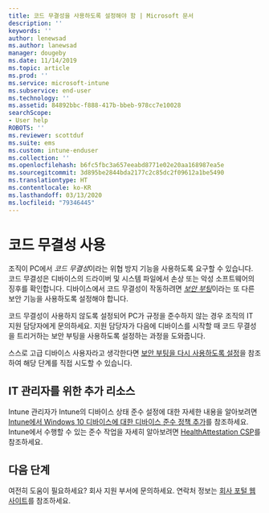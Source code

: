 ```yaml
---
title: 코드 무결성을 사용하도록 설정해야 함 | Microsoft 문서
description: ''
keywords: ''
author: lenewsad
ms.author: lanewsad
manager: dougeby
ms.date: 11/14/2019
ms.topic: article
ms.prod: ''
ms.service: microsoft-intune
ms.subservice: end-user
ms.technology: ''
ms.assetid: 84892bbc-f888-417b-bbeb-978cc7e10028
searchScope:
- User help
ROBOTS: ''
ms.reviewer: scottduf
ms.suite: ems
ms.custom: intune-enduser
ms.collection: ''
ms.openlocfilehash: b6fc5fbc3a657eeabd8771e02e20aa168987ea5e
ms.sourcegitcommit: 3d895be2844bda2177c2c85dc2f09612a1be5490
ms.translationtype: HT
ms.contentlocale: ko-KR
ms.lasthandoff: 03/13/2020
ms.locfileid: "79346445"
---
```

# <a name="enable-code-integrity"></a>코드 무결성 사용

조직이 PC에서 *코드 무결성*이라는 위협 방지 기능을 사용하도록 요구할 수 있습니다. 코드 무결성은 디바이스의 드라이버 및 시스템 파일에서 손상 또는 악성 소프트웨어의 징후를 확인합니다. 디바이스에서 코드 무결성이 작동하려면 [*보안 부팅*](https://docs.microsoft.com/windows/security/information-protection/secure-the-windows-10-boot-process#secure-boot)이라는 또 다른 보안 기능을 사용하도록 설정해야 합니다.

코드 무결성이 사용하지 않도록 설정되어 PC가 규정을 준수하지 않는 경우 조직의 IT 지원 담당자에게 문의하세요. 지원 담당자가 다음에 디바이스를 시작할 때 코드 무결성을 트리거하는 보안 부팅을 사용하도록 설정하는 과정을 도와줍니다. 

스스로 고급 디바이스 사용자라고 생각한다면 [보안 부팅을 다시 사용하도록 설정](https://docs.microsoft.com/windows-hardware/manufacture/desktop/disabling-secure-boot#re-enable-secure-boot)을 참조하여 해당 단계를 직접 시도할 수 있습니다.

## <a name="additional-resources-for-it-administrators"></a>IT 관리자를 위한 추가 리소스

Intune 관리자가 Intune의 디바이스 상태 준수 설정에 대한 자세한 내용을 알아보려면 [Intune에서 Windows 10 디바이스에 대한 디바이스 준수 정책 추가](https://docs.microsoft.com/intune/protect/compliance-policy-create-windows)를 참조하세요. Intune에서 수행할 수 있는 준수 작업을 자세히 알아보려면 [HealthAttestation CSP](https://docs.microsoft.com/windows/client-management/mdm/healthattestation-csp#step-8-take-appropriate-policy-action-based-on-evaluation-results)를 참조하세요.  

## <a name="next-steps"></a>다음 단계

여전히 도움이 필요하세요? 회사 지원 부서에 문의하세요. 연락처 정보는 [회사 포털 웹 사이트](https://go.microsoft.com/fwlink/?linkid=2010980)를 참조하세요.
